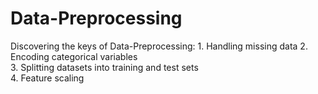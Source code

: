 ﻿# Data-Preprocessing
  Discovering the keys of Data-Preprocessing:
    1. Handling missing data
    2. Encoding categorical variables    
    3. Splitting datasets into training and test sets    
    4. Feature scaling 
